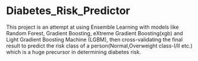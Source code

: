 # Diabetes_Risk_Predictor
This project is an attempt at using Ensemble Learning with models like Random Forest, Gradient Boosting, eXtreme Gradient Boosting(xgb) and Light Gradient Boosting Machine (LGBM), then cross-validating the final result to predict the risk class of a person(Normal,Overweight class-I/II etc.) which is a huge precursor in determining diabetes risk.

